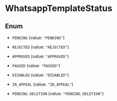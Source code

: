 

# WhatsappTemplateStatus

## Enum


* `PENDING` (value: `"PENDING"`)

* `REJECTED` (value: `"REJECTED"`)

* `APPROVED` (value: `"APPROVED"`)

* `PAUSED` (value: `"PAUSED"`)

* `DISABLED` (value: `"DISABLED"`)

* `IN_APPEAL` (value: `"IN_APPEAL"`)

* `PENDING_DELETION` (value: `"PENDING_DELETION"`)



